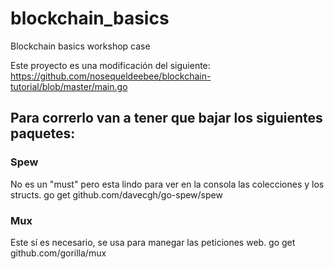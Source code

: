 # blockchain_basics
Blockchain basics workshop case

Este proyecto es una modificación del siguiente:
https://github.com/nosequeldeebee/blockchain-tutorial/blob/master/main.go

## Para correrlo van a tener que bajar los siguientes paquetes:
### Spew
No es un "must" pero esta lindo para ver en la consola las colecciones y los structs.
go get github.com/davecgh/go-spew/spew

### Mux
Este sí es necesario, se usa para manegar las peticiones web.
go get github.com/gorilla/mux
